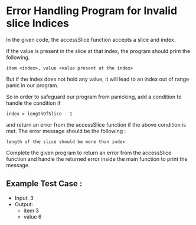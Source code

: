 # Error Handling Program for Invalid slice Indices

In the given code, the accessSlice function accepts a slice and index.

If the value is present in the slice at that index, the program should print the following.

`item <index>, value <value present at the index>`

But if the index does not hold any value,
it will lead to an index out of range panic in our program.


So in order to safeguard our program from panicking, add a condition to handle the condition if

`index > lengthOfSlice - 1`

and return an error from the accessSlice function if the above condition is met.
The error message should be the following :

`length of the slice should be more than index`

Complete the given program to return an error from the accessSlice function and handle the returned error inside the main function to print the message.

## Example Test Case :
- Input: 3
- Output:
  - item 3
  - value 6